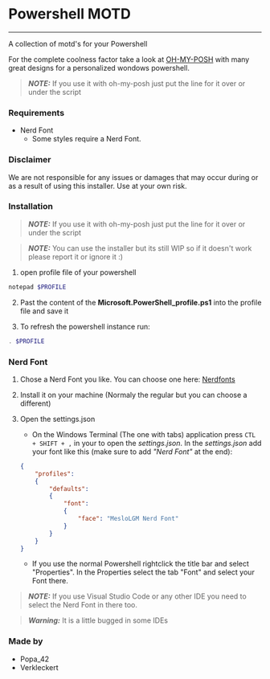 # Powershell MOTD
---
A collection of motd's for your Powershell

For the complete coolness factor take a look at [OH-MY-POSH](https://ohmyposh.dev/) with many great designs for a personalized wondows powershell.

> **_NOTE:_**  If you use it with oh-my-posh just put the line for it over or under the script

### Requirements

- Nerd Font
    * Some styles require a Nerd Font. 

### Disclaimer

We are not responsible for any issues or damages that may occur during or as a result of using this installer. Use at your own risk.

### Installation

> **_NOTE:_**  If you use it with oh-my-posh just put the line for it over or under the script

> **_NOTE:_**  You can use the installer but its still WIP so if it doesn't work please report it or ignore it :)

1. open profile file of your powershell
```powershell
notepad $PROFILE
```

2. Past the content of the **Microsoft.PowerShell_profile.ps1** into the profile file and save it

3. To refresh the powershell instance run:
```powershell
. $PROFILE
```

### Nerd Font

1. Chose a Nerd Font you like. You can choose one here: [Nerdfonts](https://www.nerdfonts.com/font-downloads)

2. Install it on your machine (Normaly the regular but you can choose a different)

3. Open the settings.json
    * On the Windows Terminal (The one with tabs) application press `CTL + SHIFT + ,` in your to open the *settings.json*. In the *settings.json* add your font like this (make sure to add *"Nerd Font"* at  the end):
    ```json
    {
        "profiles":
        {
            "defaults":
            {
                "font":
                {
                    "face": "MesloLGM Nerd Font"
                }
            }
        }
    }
    ```
    * If you use the normal Powershell rightclick the title bar and select "Properties". In the Properties select the tab "Font" and select your Font there.
    
> **_NOTE:_** If you use Visual Studio Code or any other IDE you need to select the Nerd Font in there too.

> **_Warning:_** It is a little bugged in some IDEs

### Made by
- Popa_42
- Verkleckert